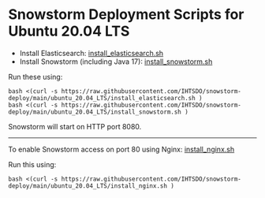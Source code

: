 # Snowstorm Deployment Scripts for **Ubuntu 20.04 LTS**

- Install Elasticsearch: [install_elasticsearch.sh](install_elasticsearch.sh)
- Install Snowstorm (including Java 17): [install_snowstorm.sh](install_snowstorm.sh)

Run these using:
```
bash <(curl -s https://raw.githubusercontent.com/IHTSDO/snowstorm-deploy/main/ubuntu_20.04_LTS/install_elasticsearch.sh )
bash <(curl -s https://raw.githubusercontent.com/IHTSDO/snowstorm-deploy/main/ubuntu_20.04_LTS/install_snowstorm.sh )
```
Snowstorm will start on HTTP port 8080.

---

To enable Snowstorm access on port 80 using Nginx: [install_nginx.sh](install_nginx.sh)

Run this using:
```
bash <(curl -s https://raw.githubusercontent.com/IHTSDO/snowstorm-deploy/main/ubuntu_20.04_LTS/install_nginx.sh )
```

